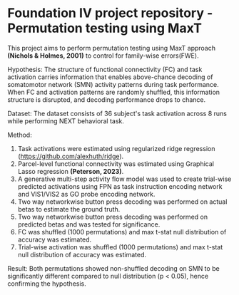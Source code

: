 # Foundation IV project repository - Permutation testing using MaxT 

This project aims to perform permutation testing using MaxT approach **(Nichols & Holmes, 2001)** to control for family-wise errors(FWE).

Hypothesis:
The structure of functional connectivity (FC) and task activation carries information that enables above-chance decoding of somatomotor network (SMN) 
activity patterns during task performance. When FC and activation patterns are randomly shuffled, this information structure is disrupted, and 
decoding performance drops to chance.

Dataset: 
The dataset consists of 36 subject's task activation across 8 runs while performing NEXT behavioral task. 

Method:
1. Task activations were estimated using regularized ridge regression (https://github.com/alexhuth/ridge). 
2. Parcel-level functional connectivity was estimated using Graphical Lasso regression **(Peterson, 2023)**.
3. A generative multi-step activity flow model was used to create trial-wise predicted activations using FPN as 
task instruction encoding network and VIS1/VIS2 as GO probe encoding network.
4. Two way networkwise button press decoding was performed on actual betas to estimate the ground truth.
5. Two way networkwise button press decoding was performed on predicted betas and was tested for significance. 
6. FC was shuffled (1000 permutations) and max t-stat null distribution of accuracy was estimated. 
7. Trial-wise activation was shuffled (1000 permutations) and max t-stat null distribution of accuracy was estimated. 

Result: 
Both permutations showed non-shuffled decoding on SMN to be significantly different compared to null distribution (p < 0.05),
hence confirming the hypothesis.



